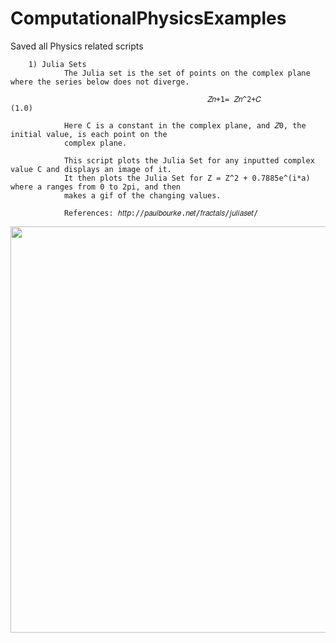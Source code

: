 # ComputationalPhysicsExamples
Saved all Physics related scripts

        1) Julia Sets
                The Julia set is the set of points on the complex plane where the series below does not diverge. 

                                                𝑍𝑛+1= 𝑍𝑛^2+𝐶                                              (1.0)

                Here C is a constant in the complex plane, and 𝑍0, the initial value, is each point on the 
                complex plane.

                This script plots the Julia Set for any inputted complex value C and displays an image of it.
                It then plots the Julia Set for Z = Z^2 + 0.7885e^(i*a) where a ranges from 0 to 2pi, and then 
                makes a gif of the changing values. 
                
                References: ℎ𝑡𝑡𝑝://𝑝𝑎𝑢𝑙𝑏𝑜𝑢𝑟𝑘𝑒.𝑛𝑒𝑡/𝑓𝑟𝑎𝑐𝑡𝑎𝑙𝑠/𝑗𝑢𝑙𝑖𝑎𝑠𝑒𝑡/
<p align="center">
  <img src="https://github.com/RutherfordDr/ComputationalPhysicsExamples/blob/master/animationHighQuality.gif" width="900" height="650" />
</p>

